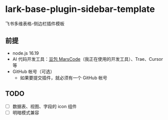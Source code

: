 # lark-base-plugin-sidebar-template

飞书多维表格-侧边栏插件模板

## 前提

- node.js 16.19
- AI 代码开发工具：[豆包 MarsCode](https://www.marscode.cn/home?active_tab=vscode)（我正在使用的开发工具）、Trae、Cursor 等
- GitHub 帐号（可选）
  - 如果要提交插件，就必须有一个 GitHub 帐号

## TODO

- [ ] 数据表、视图、字段的 icon 组件
- [ ] 明暗模式兼容
